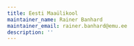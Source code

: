 ```yaml
---
title: Eesti Maaülikool
maintainer_name: Rainer Banhard
maintainer_email: rainer.banhard@emu.ee
description: ''
---
```

